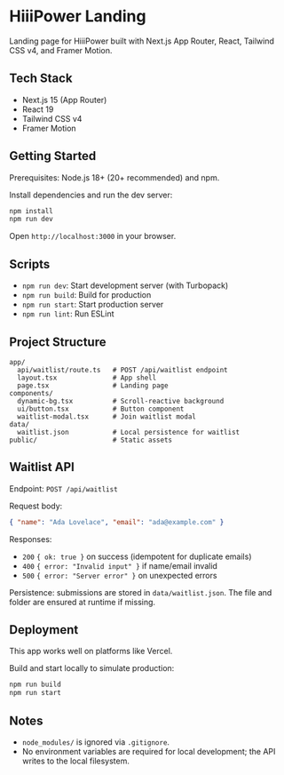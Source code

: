 # HiiiPower Landing

Landing page for HiiiPower built with Next.js App Router, React, Tailwind CSS v4, and Framer Motion.

## Tech Stack

- Next.js 15 (App Router)
- React 19
- Tailwind CSS v4
- Framer Motion

## Getting Started

Prerequisites: Node.js 18+ (20+ recommended) and npm.

Install dependencies and run the dev server:

```bash
npm install
npm run dev
```

Open `http://localhost:3000` in your browser.

## Scripts

- `npm run dev`: Start development server (with Turbopack)
- `npm run build`: Build for production
- `npm run start`: Start production server
- `npm run lint`: Run ESLint

## Project Structure

```
app/
  api/waitlist/route.ts   # POST /api/waitlist endpoint
  layout.tsx              # App shell
  page.tsx                # Landing page
components/
  dynamic-bg.tsx          # Scroll-reactive background
  ui/button.tsx           # Button component
  waitlist-modal.tsx      # Join waitlist modal
data/
  waitlist.json           # Local persistence for waitlist
public/                   # Static assets
```

## Waitlist API

Endpoint: `POST /api/waitlist`

Request body:

```json
{ "name": "Ada Lovelace", "email": "ada@example.com" }
```

Responses:

- `200` `{ ok: true }` on success (idempotent for duplicate emails)
- `400` `{ error: "Invalid input" }` if name/email invalid
- `500` `{ error: "Server error" }` on unexpected errors

Persistence: submissions are stored in `data/waitlist.json`. The file and folder are ensured at runtime if missing.

## Deployment

This app works well on platforms like Vercel.

Build and start locally to simulate production:

```bash
npm run build
npm run start
```

## Notes

- `node_modules/` is ignored via `.gitignore`.
- No environment variables are required for local development; the API writes to the local filesystem.
